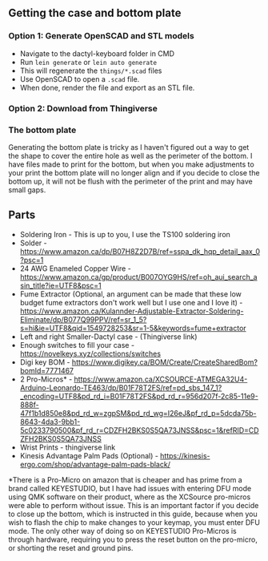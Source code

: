 ## Getting the case and bottom plate

### Option 1: Generate OpenSCAD and STL models

- Navigate to the dactyl-keyboard folder in CMD
- Run `lein generate` or `lein auto generate`
- This will regenerate the `things/*.scad` files
- Use OpenSCAD to open a `.scad` file.
- When done, render the file and export as an STL file.

### Option 2: Download from Thingiverse

### The bottom plate

Generating the bottom plate is tricky as I haven't figured out a way to get the shape to cover the entire hole as well as the perimeter of the bottom. I have files made to print for the bottom, but when you make adjustments to your print the bottom plate will no longer align and if you decide to close the bottom up, it will not be flush with the perimeter of the print and may have small gaps.

## Parts

- Soldering Iron - This is up to you, I use the TS100 soldering iron
- Solder - https://www.amazon.ca/dp/B07H8Z2D7B/ref=sspa_dk_hqp_detail_aax_0?psc=1
- 24 AWG Enameled Copper Wire - https://www.amazon.ca/gp/product/B007OYG9HS/ref=oh_aui_search_asin_title?ie=UTF8&psc=1
- Fume Extractor (Optional, an argument can be made that these low budget fume extractors don't work well but I use one and I love it) - https://www.amazon.ca/Kulannder-Adjustable-Extractor-Soldering-Eliminate/dp/B077Q99PPV/ref=sr_1_5?s=hi&ie=UTF8&qid=1549728253&sr=1-5&keywords=fume+extractor
- Left and right Smaller-Dactyl case - (Thingiverse link)
- Enough switches to fill your case - https://novelkeys.xyz/collections/switches
- Digi key BOM - https://www.digikey.ca/BOM/Create/CreateSharedBom?bomId=7771467
- 2 Pro-Micros* - https://www.amazon.ca/XCSOURCE-ATMEGA32U4-Arduino-Leonardo-TE463/dp/B01F78T2FS/ref=pd_sbs_147_1?_encoding=UTF8&pd_rd_i=B01F78T2FS&pd_rd_r=956d207f-2c85-11e9-888f-47f1b1d850e8&pd_rd_w=zgpSM&pd_rd_wg=I26eJ&pf_rd_p=5dcda75b-8643-4da3-9bb1-5c0233790500&pf_rd_r=CDZFH2BKS0S5QA73JNSS&psc=1&refRID=CDZFH2BKS0S5QA73JNSS
- Wrist Prints - thingiverse link
- Kinesis Advantage Palm Pads (Optional) - https://kinesis-ergo.com/shop/advantage-palm-pads-black/

*There is a Pro-Micro on amazon that is cheaper and has prime from a brand called KEYESTUDIO, but I have had issues with entering DFU mode using QMK software on their product, where as the XCSource pro-micros were able to perform without issue. This is an important factor if you decide to close up the bottom, which is instructed in this guide, because when you wish to flash the chip to make changes to your keymap, you must enter DFU mode. The only other way of doing so on KEYESTUDIO Pro-Micros is through hardware, requiring you to press the reset button on the pro-micro, or shorting the reset and ground pins.
